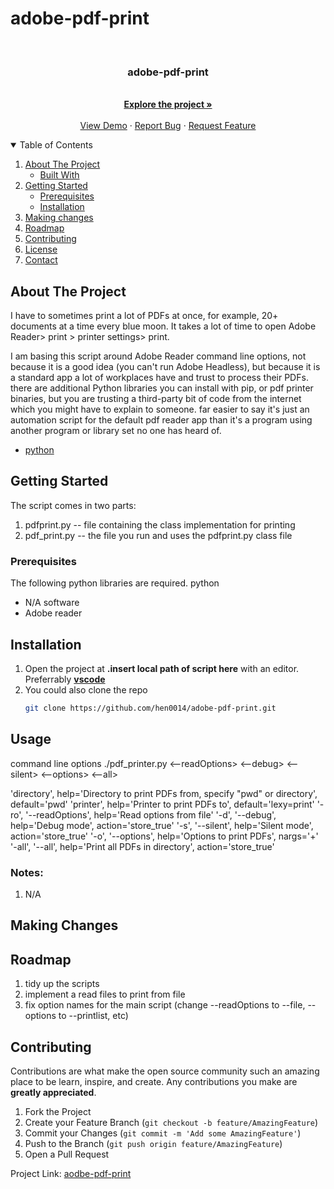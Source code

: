 # adobe-pdf-print
<!-- PROJECT LOGO -->
<br />
<p align="center">

  <h3 align="center">adobe-pdf-print</h3>

  <p align="center">
    <br />
    <a href="https://github.com/hen0014/adobe-pdf-print"><strong>Explore the project »</strong></a>
    <br />
    <br />
    <a href="https://github.com/hen0014/adobe-pdf-print">View Demo</a>
    ·
    <a href="https://github.com/hen0014/adobe-pdf-print/issues">Report Bug</a>
    ·
    <a href="https://github.com/hen0014/adobe-pdf-print/issues">Request Feature</a>
  </p>
</p>


<!-- TABLE OF CONTENTS -->
<details open="open">
  <summary>Table of Contents</summary>
  <ol>
    <li>
      <a href="#about-the-project">About The Project</a>
      <ul>
        <li><a href="#built-with">Built With</a></li>
      </ul>
    </li>
    <li>
      <a href="#getting-started">Getting Started</a>
      <ul>
        <li><a href="#prerequisites">Prerequisites</a></li>
        <li><a href="#installation">Installation</a></li>
      </ul>
    </li>
    <li><a href="#making-changes">Making changes</a></li>
    <li><a href="#roadmap">Roadmap</a></li>
    <li><a href="#contributing">Contributing</a></li>
    <li><a href="#license">License</a></li>
    <li><a href="#contact">Contact</a></li>
  </ol>
</details>



<!-- ABOUT THE PROJECT -->
## About The Project

I have to sometimes print a lot of PDFs at once, for example, 20+ documents at a time every blue moon. It takes a lot of time to open Adobe Reader> print > printer settings> print.

I am basing this script around Adobe Reader command line options, not because it is a good idea (you can't run Adobe Headless), but because it is a standard app a lot of workplaces have and trust to process their PDFs. there are additional Python libraries you can install with pip, or pdf printer binaries, but you are trusting a third-party bit of code from the internet which you might have to explain to someone. far easier to say it's just an automation script for the default pdf reader app than it's a program using another program or library set no one has heard of.


* [python](https://www.python3.org)

<!-- GETTING STARTED -->
## Getting Started

The script comes in two parts:
1. pdfprint.py -- file containing the class implementation for printing
2. pdf_print.py -- the file you run and uses the pdfprint.py class file

### Prerequisites

The following python libraries are required.
python
* N/A
software
* Adobe reader

## Installation

1. Open the project at **.insert local path of script here** with an editor. Preferrably [**vscode**](https://code.visualstudio.com/)
2. You could also clone the repo
   ```sh
   git clone https://github.com/hen0014/adobe-pdf-print.git

<!-- MAKING CHANGES -->
## Usage
command line options
./pdf_printer.py <directory> <printer> <--readOptions> <--debug> <--silent> <--options> <--all>
 
'directory', help='Directory to print PDFs from, specify "pwd" or directory', default='pwd'
'printer', help='Printer to print PDFs to', default='lexy=print'
'-ro', '--readOptions', help='Read options from file'
'-d', '--debug', help='Debug mode', action='store_true'
'-s', '--silent', help='Silent mode', action='store_true'
'-o', '--options', help='Options to print PDFs', nargs='+'
'-all', '--all', help='Print all PDFs in directory', action='store_true'

### Notes:
1. N/A

<!-- MAKING CHANGES -->
## Making Changes

<!-- ROADMAP -->
## Roadmap

1. tidy up the scripts
2. implement a read files to print from file
3. fix option names for the main script (change --readOptions to --file, --options to --printlist, etc)

<!-- CONTRIBUTING -->
## Contributing

Contributions are what make the open source community such an amazing place to be learn, inspire, and create. Any contributions you make are **greatly appreciated**.

1. Fork the Project
2. Create your Feature Branch (`git checkout -b feature/AmazingFeature`)
3. Commit your Changes (`git commit -m 'Add some AmazingFeature'`)
4. Push to the Branch (`git push origin feature/AmazingFeature`)
5. Open a Pull Request

<!-- CONTACT -->

Project Link: [aodbe-pdf-print](https://github.com/hen0014/adobe-pdf-print.git)
